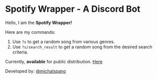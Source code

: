 # Spotify Wrapper - A Discord Bot

Hello, I am the **Spotify Wrapper!**

Here are my commands:

1. Use `?s` to get a random song from various genres.
2. Use `?s/search_result` to get a random song from the desired search criteria.

Currently, __available__ for public distribution.
[Here][1]

Developed by: [@michalspano](https://github.com/michalspano)

<!-- LINKS AND REFS -->
[1]: https://github.com/michalspano/Bot-Development/blob/main/README.md
